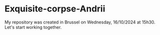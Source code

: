 # Exquisite-corpse-Andrii
My repository was created in Brussel on Wednesday, 16/10/2024 at 15h30. 
Let's start working together.
